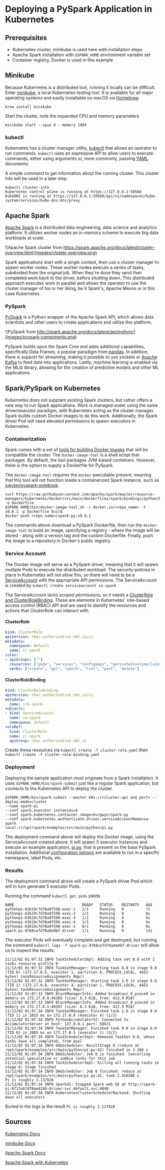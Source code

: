 # Deploying a PySpark Application in Kubernetes

## Prerequisites

- Kubernetes cluster, minikube is used here with installation steps
- Apache Spark installation with `$SPARK_HOME` environment variable set
- Container registry, Docker is used in this example 

## Minikube

Because Kubernetes is a distributed tool, running it locally can be difficult. Enter [minikube](https://minikube.sigs.k8s.io/docs/start/), a local Kubernetes testing tool. It is available for all major operating systems and easily installable on macOS via [Homebrew](https://brew.sh/).

```
brew install minikube
```

Start the cluster, note the expanded CPU and memory parameters
```
minikube start --cpus 4 --memory 1984
```

### kubectl

Kubernetes has a cluster manager utility, [kubectl](https://kubernetes.io/docs/reference/kubectl/kubectl/) that allows an operator to run commands. `kubectl` uses an expressive API to allow users to execute commands, either using arguments or, more commonly, passing [YAML](https://yaml.org/) documents.

A simple command to get information about the running cluster. This cluster info will be used in a later step.

```
kubectl cluster-info
Kubernetes control plane is running at https://127.0.0.1:50568
KubeDNS is running at https://127.0.0.1:50568/api/v1/namespaces/kube-system/services/kube-dns:dns/proxy
```

## Apache Spark

[Apache Spark](https://spark.apache.org/) is a distributed data engineering, data science and analytics platform. It utilizes worker nodes an in-memory scheme to execute big data workloads at scale.

![Apache Spark cluster from https://spark.apache.org/docs/latest/cluster-overview.html](images/cluster-overview.png)

Spark applications start with a single context, then use a cluster manager to spawn worker nodes. These worker nodes execute a series of tasks, subdivided from the original job. When they're done they send their completed work back to the driver, before shutting down. This distributed approach executes work in parallel and allows the operator to use the cluster manager of his or her liking, be it Spark's, Apache Mesos or in this case Kubernetes.

### PySpark

[PySpark](http://spark.apache.org/docs/latest/api/python/) is a Python wrapper of the Apache Spark API, which allows data scientists and other users to create applications and utilize this platform. 

![PySpark from http://spark.apache.org/docs/latest/api/python/](images/pyspark-components.png)

PySpark builds upon the Spark Core and adds additional capabilities, specifically Data Frames, a popular paradigm from [pandas](https://pandas.pydata.org/). In addition, there is support for streaming, making it possible to use sockets or [Apache Kafka](https://kafka.apache.org/) to feed data into applications. Lastly, machine learning is enabled via the MLib library, allowing for the creation of predictive models and other ML applications.

## Spark/PySpark on Kubernetes

Kubernetes does not supplant existing Spark clusters, but rather offers a new way to run Spark applications. Work is managed under using the same driver/executor paradigm, with Kubernetes acting as the cluster manager. Spark builds custom Docker images to do this work. Additionally, the Spark driver Pod will need elevated permissions to spawn executors in Kubernetes.

### Containerization

Spark comes with a set of [tools for building Docker images](https://spark.apache.org/docs/latest/running-on-kubernetes.html#docker-images) that will be compatible the cluster. The `docker-image-tool` is a shell script that packages. By default, the tool packages JVM-based containers. However, there is the option to supply a Dockerfile for PySpark.

The `docker-image-tool` requires the `docker` executable present, meaning that this tool will not function inside a containerized Spark instance, such as [jupyter/pyspark-notebook](https://hub.docker.com/r/jupyter/pyspark-notebook).

```
curl https://raw.githubusercontent.com/apache/spark/master/resource-managers/kubernetes/docker/src/main/dockerfiles/spark/bindings/python/Dockerfile -o Dockerfile
$SPARK_HOME/bin/docker-image-tool.sh -r docker.io/<repo_name> -t v0.0.1 -p Dockerfile build
docker push <repo_name>/spark-py:v0.0.1
```

The commands above download a PySpark Dockerfile, then run the `docker-image-tool` to build an image, specifying a registry - where the image will be stored - along with a version tag and the custom Dockerfile. Finally, push the image to a repository in Docker's public registry.

### Service Account

The Docker image will serve as a PySpark driver, meaning that it will spawn multiple Pods to execute the distributed workload. The security policies in place in Kubernetes will not allow this, so there will need to be a [ServiceAccount](https://kubernetes.io/docs/tasks/configure-pod-container/configure-service-account/) with the appropriate API permissions. The ServiceAccount is created by `kubectl create serviceaccount sa-spark`

The ServiceAccount lacks scoped permissions, so it needs a [ClusterRole and ClusterRoleBinding](https://kubernetes.io/docs/reference/access-authn-authz/rbac/). These are elements in Kubernetes' role-based access control (RBAC) API and are used to identify the resources and actions that ClusterRole can interact with.

#### ClusterRole

```yaml
kind: ClusterRole
apiVersion: rbac.authorization.k8s.io/v1
metadata:
  namespace: default
  name: cr-spark
rules:
- apiGroups: [""]
  resources: ["pods", "services", "configmaps", "persistentvolumeclaims"]
  verbs: ["create", "get", "watch", "list", "post", "delete"]
```

#### ClusterRoleBinding

```yaml
kind: ClusterRoleBinding
apiVersion: rbac.authorization.k8s.io/v1
metadata:
  name: crb-spark
subjects:
- kind: ServiceAccount
  name: sa-spark
  namespace: default
roleRef:
  kind: ClusterRole
  name: cr-spark
  apiGroup: rbac.authorization.k8s.io
```

Create these resources via `kubectl create -f cluster-role.yaml` then `kubectl create -f cluster-role-binding.yaml`

### Deployment

Deploying the sample application must originate from a Spark installation. It uses `$SPARK_HOME/bin/spark-submit` just like a regular Spark application, but connects to the Kubernetes API to deploy the cluster.

```shell
$SPARK_HOME/bin/spark-submit --master k8s://<cluster-api and port> --deploy-mode=cluster 
--name spark-pi 
--conf spark.executor.instances=5 
--conf spark.kubernetes.container.image=burgwyn/spark-py
--conf spark.kubernetes.authenticate.driver.serviceAccountName=sa-spark 
local:///opt/spark/examples/src/main/python/pi.py
```

The deployment command above will deploy the Docker image, using the ServiceAccount created above. It will spawn 5 executor instances and execute an example application, [pi.py](https://raw.githubusercontent.com/apache/spark/master/examples/src/main/python/pi.py), that is present on the base PySpark installation. Additional [configuration options](https://spark.apache.org/docs/latest/running-on-kubernetes.html#configuration) are available to run in a specific namespace, label Pods, etc.

### Results

The deployment command above will create a PySpark driver Pod which will in turn generate 5 executor Pods.

Running the command `kubectl get pods` yields

```shell
NAME                               READY   STATUS    RESTARTS   AGE
pythonpi-63b19c7d78a9f598-exec-1   1/1     Running   0          7s
pythonpi-63b19c7d78a9f598-exec-2   1/1     Running   0          6s
pythonpi-63b19c7d78a9f598-exec-3   1/1     Running   0          6s
pythonpi-63b19c7d78a9f598-exec-4   1/1     Running   0          6s
pythonpi-63b19c7d78a9f598-exec-5   0/1     Pending   0          6s
spark-pi-0768ce7d78a9e0bf-driver   1/1     Running   0          13s
```

The executor Pods will eventually complete and get destroyed, but running the command `kubectl logs -f spark-pi-0768ce7d78a9e0bf-driver` will allow us to inspect the results:

```shell
21/12/02 01:07:32 INFO TaskSchedulerImpl: Adding task set 0.0 with 2 tasks resource profile 0
21/12/02 01:07:32 INFO TaskSetManager: Starting task 0.0 in stage 0.0 (TID 0) (172.17.0.5, executor 1, partition 0, PROCESS_LOCAL, 4452 bytes) taskResourceAssignments Map()
21/12/02 01:07:32 INFO TaskSetManager: Starting task 1.0 in stage 0.0 (TID 1) (172.17.0.8, executor 4, partition 1, PROCESS_LOCAL, 4452 bytes) taskResourceAssignments Map()
21/12/02 01:07:33 INFO BlockManagerInfo: Added broadcast_0_piece0 in memory on 172.17.0.8:46385 (size: 8.3 KiB, free: 413.9 MiB)
21/12/02 01:07:33 INFO BlockManagerInfo: Added broadcast_0_piece0 in memory on 172.17.0.5:40207 (size: 8.3 KiB, free: 413.9 MiB)
21/12/02 01:07:34 INFO TaskSetManager: Finished task 1.0 in stage 0.0 (TID 1) in 2015 ms on 172.17.0.8 (executor 4) (1/2)
21/12/02 01:07:34 INFO PythonAccumulatorV2: Connected to AccumulatorServer at host: 127.0.0.1 port: 58621
21/12/02 01:07:34 INFO TaskSetManager: Finished task 0.0 in stage 0.0 (TID 0) in 2085 ms on 172.17.0.5 (executor 1) (2/2)
21/12/02 01:07:34 INFO TaskSchedulerImpl: Removed TaskSet 0.0, whose tasks have all completed, from pool 
21/12/02 01:07:34 INFO DAGScheduler: ResultStage 0 (reduce at /opt/spark/examples/src/main/python/pi.py:42) finished in 2.360 s
21/12/02 01:07:34 INFO DAGScheduler: Job 0 is finished. Cancelling potential speculative or zombie tasks for this job
21/12/02 01:07:34 INFO TaskSchedulerImpl: Killing all running tasks in stage 0: Stage finished
21/12/02 01:07:34 INFO DAGScheduler: Job 0 finished: reduce at /opt/spark/examples/src/main/python/pi.py:42, took 2.426586 s
Pi is roughly 3.137920
21/12/02 01:07:34 INFO SparkUI: Stopped Spark web UI at http://spark-pi-6f1feb7d78ae41b0-driver-svc.default.svc:4040
21/12/02 01:07:34 INFO KubernetesClusterSchedulerBackend: Shutting down all executors
```

Buried in the logs is the result `Pi is roughly 3.137920`

## Sources

[Kubernetes Docs](https://kubernetes.io/docs/)

[minikube Docs](https://minikube.sigs.k8s.io/docs/)

[Apache Spark Docs](https://spark.apache.org/docs/l)

[Apache Spark with Kubernetes](https://spark.apache.org/docs/latest/running-on-kubernetes.html)
